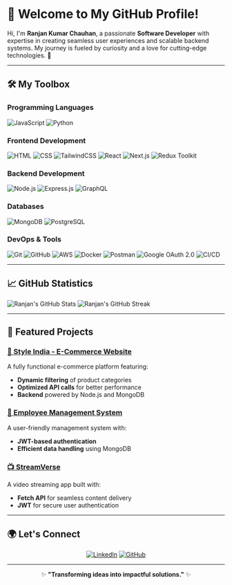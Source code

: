 # 🌟 Welcome to My GitHub Profile!

Hi, I'm **Ranjan Kumar Chauhan**, a passionate **Software Developer** with expertise in creating seamless user experiences and scalable backend systems. My journey is fueled by curiosity and a love for cutting-edge technologies. 🚀

---

## 🛠️ My Toolbox

### **Programming Languages**
![JavaScript](https://img.shields.io/badge/-JavaScript-F7DF1E?logo=javascript&logoColor=black) ![Python](https://img.shields.io/badge/-Python-3776AB?logo=python&logoColor=white)

### **Frontend Development**
![HTML](https://img.shields.io/badge/-HTML5-E34F26?logo=html5&logoColor=white) ![CSS](https://img.shields.io/badge/-CSS3-1572B6?logo=css3&logoColor=white) ![TailwindCSS](https://img.shields.io/badge/-TailwindCSS-06B6D4?logo=tailwindcss&logoColor=white) ![React](https://img.shields.io/badge/-React-61DAFB?logo=react&logoColor=black) ![Next.js](https://img.shields.io/badge/-Next.js-000000?logo=next.js&logoColor=white) ![Redux Toolkit](https://img.shields.io/badge/-Redux_Toolkit-764ABC?logo=redux&logoColor=white)

### **Backend Development**
![Node.js](https://img.shields.io/badge/-Node.js-339933?logo=node.js&logoColor=white) ![Express.js](https://img.shields.io/badge/-Express.js-000000?logo=express&logoColor=white) ![GraphQL](https://img.shields.io/badge/-GraphQL-E10098?logo=graphql&logoColor=white)

### **Databases**
![MongoDB](https://img.shields.io/badge/-MongoDB-47A248?logo=mongodb&logoColor=white) ![PostgreSQL](https://img.shields.io/badge/-PostgreSQL-4169E1?logo=postgresql&logoColor=white)

### **DevOps & Tools**
![Git](https://img.shields.io/badge/-Git-F05032?logo=git&logoColor=white) ![GitHub](https://img.shields.io/badge/-GitHub-181717?logo=github&logoColor=white) ![AWS](https://img.shields.io/badge/-AWS-232F3E?logo=amazon-aws&logoColor=white) ![Docker](https://img.shields.io/badge/-Docker-2496ED?logo=docker&logoColor=white) ![Postman](https://img.shields.io/badge/-Postman-FF6C37?logo=postman&logoColor=white) ![Google OAuth 2.0](https://img.shields.io/badge/-Google_OAuth_2.0-4285F4?logo=google&logoColor=white) ![CI/CD](https://img.shields.io/badge/-CI/CD_Pipelines-61DAFB?logo=github-actions&logoColor=white)

---

## 📈 GitHub Statistics

<p align="flex">
  <img src="https://github-readme-stats.vercel.app/api?username=Ranjan-chauhan&show_icons=true&theme=radical" alt="Ranjan's GitHub Stats" />
  <img src="https://github-readme-streak-stats.herokuapp.com/?user=Ranjan-chauhan&theme=radical" alt="Ranjan's GitHub Streak" />
</p>

---

## 🌟 Featured Projects

### [🎨 Style India - E-Commerce Website](https://github.com/Ranjan-chauhan/Style-India)
A fully functional e-commerce platform featuring:
- **Dynamic filtering** of product categories
- **Optimized API calls** for better performance
- **Backend** powered by Node.js and MongoDB

### [👥 Employee Management System](https://github.com/Ranjan-chauhan/EMS)
A user-friendly management system with:
- **JWT-based authentication**
- **Efficient data handling** using MongoDB

### [📺 StreamVerse](https://github.com/Ranjan-chauhan/StreamVerse)
A video streaming app built with:
- **Fetch API** for seamless content delivery
- **JWT** for secure user authentication

---

## 🌍 Let's Connect

<p align="center">
  <a href="https://linkedin.com/in/Ranjan-Chauhan"><img src="https://img.shields.io/badge/-LinkedIn-0A66C2?logo=linkedin&logoColor=white" alt="LinkedIn"></a>
  <a href="https://github.com/Ranjan-chauhan"><img src="https://img.shields.io/badge/-GitHub-181717?logo=github&logoColor=white" alt="GitHub"></a>
</p>

---

<p align="center">✨ <strong>"Transforming ideas into impactful solutions."</strong> ✨</p>
